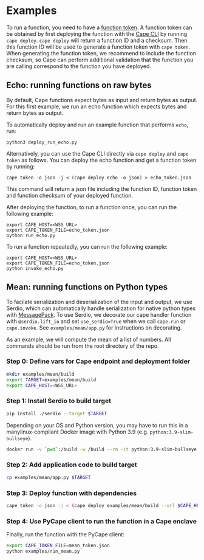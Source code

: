# Examples

To run a function, you need to have a [function token](https://docs.capeprivacy.com/tutorials/tokens). A function token can be obtained by first deploying the function with the [Cape CLI](https://github.com/capeprivacy/cli) by running `cape deploy`. `cape deploy` will return a function ID and a checksum. Then this function ID will be used to generate a function token with `cape token`. When generating the function token, we recommend to include the function checksum, so Cape can perform additional validation that the function you are calling correspond to the function you have deployed.  

## Echo: running functions on raw bytes

By default, Cape functions expect bytes as input and return bytes as output. For this first example, we run an echo function which expects bytes and return bytes as output.

To automatically deploy and run an example function that performs `echo`, run:
```
python3 deploy_run_echo.py
```

Alternatively, you can use the Cape CLI directly via `cape deploy` and `cape token` as follows. 
You can deploy the echo function and get a function token by running:
```
cape token -o json -j < (cape deploy echo -o json) > echo_token.json
```
This command will return a json file including the function ID, function token and function checksum of your deployed function.

After deploying the function, to run a function once, you can run the following example:
```
export CAPE_HOST=<WSS_URL>
export CAPE_TOKEN_FILE=echo_token.json
python run_echo.py
```

To run a function repeatedly, you can run the following example:
```
export CAPE_HOST=<WSS_URL>
export CAPE_TOKEN_FILE=echo_token.json
python invoke_echo.py
```

## Mean: running functions on Python types

To facilate serialization and deserialization of the input and output, we use Serdio, which can automatically handle serialization for native python types with [MessagePack](https://msgpack.org/index.html). To use Serdio, we decorate our cape handler function with `@serdio.lift_io` and set `use_serdio=True` when we call `cape.run` or `cape.invoke`. See `examples/mean/app.py` for instructions on decorating.

As an example, we will compute the mean of a list of numbers. All commands should be run from the root directory of the repo.

### Step 0: Define vars for Cape endpoint and deployment folder
```sh
mkdir examples/mean/build
export TARGET=examples/mean/build
export CAPE_HOST=<WSS_URL>
```

###  Step 1: Install Serdio to build target
```sh
pip install ./serdio --target $TARGET
```
Depending on your OS and Python version, you may have to run this in a manylinux-compliant Docker image with Python 3.9 (e.g. `python:3.9-slim-bullseye`).
```sh
docker run -v `pwd`:/build -w /build --rm -it python:3.9-slim-bullseye pip install serdio --target /build/$TARGET
```

### Step 2: Add application code to build target
```sh
cp examples/mean/app.py $TARGET
```

### Step 3: Deploy function with dependencies
```sh
cape token -o json -j < (cape deploy examples/mean/build --url $CAPE_HOST) > mean_token.json
```

### Step 4: Use PyCape client to run the function in a Cape enclave
Finally, run the function with the PyCape client:
```sh
export CAPE_TOKEN_FILE=mean_token.json
python examples/run_mean.py
```
